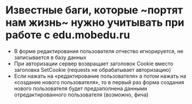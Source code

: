 # Известные баги, которые ~портят нам жизнь~ нужно учитывать при работе с edu.mobedu.ru

- В форме редактирования пользователя отчество игнорируется, не записывается в базу данных
- При авторизации сервер возвращает заголовок Cookie вместо заголовка SetCookie (requests не обрабатывает авторизацию)
- Если нажать на «редактирование пользователя» а потом нажать на «создание нового пользователя», то в первый раз форма создания нового пользователя будет предзаполнена данными отредактированного пользователя (возможно, фича)
